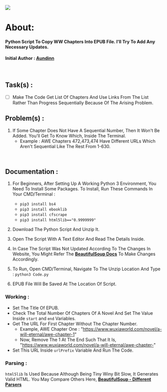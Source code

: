 <img src="https://img.shields.io/badge/Version-2.1.1-brightgreen.svg" ></img>
# About: 
<h4>Python Script To Copy WW Chapters Into EPUB File. I'll Try To Add Any Necessary Updates.</h4>


<h4> Initial Author :  <a href="https://forum.wuxiaworld.com/profile/Aundinn">Aundinn</a> </h4>

<br/>

## Task(s) :
- [ ] Make The Code Get List Of Chapters And Use Links From The List Rather Than Progress Sequentially Because Of The Arising Problem.


## Problem(s) :
1. If Some Chapter Does Not Have A Sequential Number, Then It Won't Be Added. You'll Get To Know Which, Inside The Terminal.
   * Example : AWE Chapters 472,473,474 Have Different URLs Which Aren't Sequential Like The Rest From 1-630.
   
<br/>

## Documentation :
1. For Beginners, After Setting Up A Working Python 3 Environment, You Need To Install Some Packages. To Install, Run These Commands In Your CMD/Terminal :
   * `pip3 install bs4`
   * `pip3 install ebooklib`
   * `pip3 install cfscrape`
   * `pip3 install html5lib=="0.9999999"` 

2. Download The Python Script And Unzip It.

3. Open The Script With A Text Editor And Read The Details Inside.

4. In Case The Script Was Not Updated According To The Changes In Website, You Might Refer The [**BeautifulSoup Docs**](https://www.crummy.com/software/BeautifulSoup/bs4/doc/) To Make Changes Accordingly.

4. To Run, Open CMD/Terminal, Navigate To The Unzip Location And Type :
  `python3 Code.py`

5. EPUB File Will Be Saved At The Location Of Script.

### Working :
* Set The Title Of EPUB.
* Check The Total Number Of Chapters Of A Novel And Set The Value Inside `start` and `end` Variables.
* Get The URL For First Chapter Without The Chapter Number.
  * Example, AWE Chapter One : "https://www.wuxiaworld.com/novel/a-will-eternal/awe-chapter-1"
  * Now, Remove The 1 At The End Such That It Is, "https://www.wuxiaworld.com/novel/a-will-eternal/awe-chapter-"
* Set This URL Inside `urlPrefix` Variable And Run The Code.


### Parsing :
`html5lib` Is Used Because Although Being Tiny Winy Bit Slow, It Generates Valid HTML. You May Compare Others Here, [**BeautifulSoup - Different Parsers**](https://www.crummy.com/software/BeautifulSoup/bs4/doc/#installing-a-parser)

